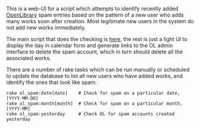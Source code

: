 This is a web-UI for a script which attempts to identify recently added [OpenLibrary](https://openlibrary.org/) spam entries based on the pattern of a new user who adds many works soon after creation. Most legitimate new users in the system do not add new works immediately.

The main script that does the checking is [here](lib/spam_finder.rb), the rest is just a light UI to display the day in calendar form and generate links to the OL admin interface to delete the spam account, which in turn should delete all the associated works.

There are a number of rake tasks which can be run manually or scheduled to update the database to list all new users who have added works, and identify the ones that look like spam:
```
rake ol_spam:date[date]    # Check for spam on a particular date,  [YYYY-MM-DD]
rake ol_spam:month[month]  # Check for spam on a particular month, [YYYY-MM]
rake ol_spam:yesterday     # Check OL for spam accounts created yesterday
```
